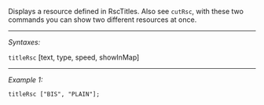 Displays a resource defined in RscTitles. Also see `cutRsc`, with these two commands you can show two different resources at once.


---
*Syntaxes:*

`titleRsc` [text, type, speed, showInMap]

---
*Example 1:*

```sqf
titleRsc ["BIS", "PLAIN"];
```